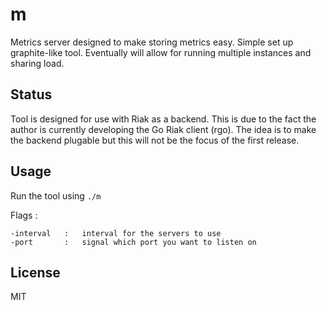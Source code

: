 # m

Metrics server designed to make storing metrics easy. Simple set up graphite-like tool. Eventually will allow for running multiple instances and sharing load.

## Status

Tool is designed for use with Riak as a backend. This is due to the fact the author is currently developing the Go Riak client (rgo). The idea is to make the backend plugable but this will not be the focus of the first release.

## Usage

Run the tool using `./m`

Flags : 

	-interval	:	interval for the servers to use
	-port		:	signal which port you want to listen on

## License

MIT


